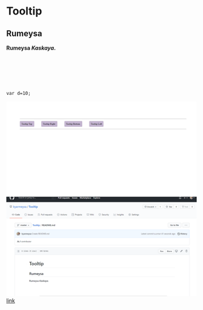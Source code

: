 # Tooltip
## Rumeysa

**Rumeysa *Kaskaya*.** 
<br/><br/><br/><br/><br/><br/><br/>  `var d=10;`
 
![appView](https://github.com/kyarmeysa/Tooltip/blob/master/img/appView.png)
![appView](https://github.com/kyarmeysa/Tooltip/blob/master/img/appView2.png)
[link](http://macityildirim.cf)

